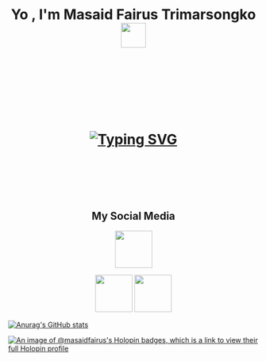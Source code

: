 <h1 align="center"> Yo , I'm Masaid Fairus Trimarsongko <img src="https://media.tenor.com/_d0iCsfNE2IAAAAj/penguin-wave.gif" width="50"><h1>
  
<p align="center">
<img src="https://media.tenor.com/wN-FPJJTz28AAAAC/rgb-rainbow.gif" width="1000" height="5"><br><br>
  <p>

<br> 
    
<p align="center">
<a href="https://git.io/typing-svg"><img src="https://readme-typing-svg.herokuapp.com?font=Pixelify+Sans&weight=600&size=40&pause=1000&color=E9F554&center=true&vCenter=true&width=1000&lines=Hi+There!;Welcome+To+My+Page!;I+am+interested+in+Web+Developing;I+Currently+studying+at+IDN+BS;New+Web+Developer;See+You+Guys!" alt="Typing SVG" /></a>
<p>

<br>
  
  <p align="center">
<img src="https://media.tenor.com/wN-FPJJTz28AAAAC/rgb-rainbow.gif" width="1000" height="5"><br>
  </p>

  <h2 align="center"> My Social Media </h2>

<p align="center">
<a href="https://www.linkedin.com/in/masaidfairustrimarsongko"><img src="https://media4.giphy.com/media/yDM1kJZthxFPoGDdmq/giphy.gif" width="75"/></a>
  </p>
  
 <p align="center">
<a href="https://www.instagram.com/msaidfairuss/"><img src="https://media0.giphy.com/media/jqVUX17Ze8mw0nXBbJ/giphy.gif?cid=ecf05e47gx8xt62jhjmvqactc81wo5y16mfktlsiaegu28ve&rid=giphy.gif&ct=s" width="75"/></a>
<a href="https://www.youtube.com/@masaidfairus"><img src="https://media2.giphy.com/media/v1.Y2lkPTc5MGI3NjExNDc4MGM1YzEyOWNmNWNhYTljOWIxMDU2ZDI0NTc2NThmZDYyMzQ0NyZjdD1z/rHd6LmPBedUbrtGAN7/giphy.gif" width="75"/></a>
  </p>

  [![Anurag's GitHub stats](https://github-readme-stats.vercel.app/api?username=anuraghazra)](https://github.com/anuraghazra/github-readme-stats)
  
[![An image of @masaidfairus's Holopin badges, which is a link to view their full Holopin profile](https://holopin.me/masaidfairus)](https://holopin.io/@masaidfairus)

  
<!--
**MasaidFairus/MasaidFairus** is a ✨ _special_ ✨ repository because its `README.md` (this file) appears on your GitHub profile.

Here are some ideas to get you started:

- 🔭 I’m currently working on ...
- 🌱 I’m currently learning ...
- 👯 I’m looking to collaborate on ...
- 🤔 I’m looking for help with ...
- 💬 Ask me about ...
- 📫 How to reach me: ...
- 😄 Pronouns: ...
- ⚡ Fun fact: ...
-->
